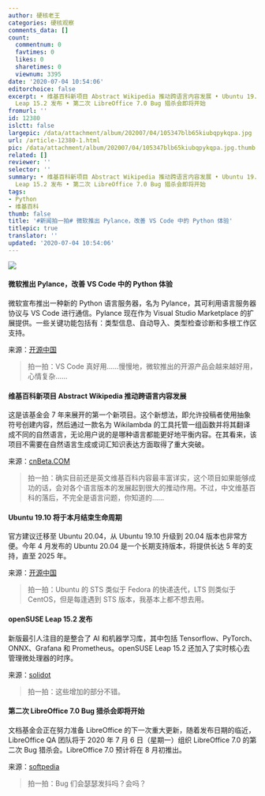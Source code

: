 ```yaml
---
author: 硬核老王
categories: 硬核观察
comments_data: []
count:
  commentnum: 0
  favtimes: 0
  likes: 0
  sharetimes: 0
  viewnum: 3395
date: '2020-07-04 10:54:06'
editorchoice: false
excerpt: • 维基百科新项目 Abstract Wikipedia 推动跨语言内容发展 • Ubuntu 19.10 将于本月结束生命周期 • openSUSE
  Leap 15.2 发布 • 第二次 LibreOffice 7.0 Bug 猎杀会即将开始
fromurl: ''
id: 12380
islctt: false
largepic: /data/attachment/album/202007/04/105347blb65kiubqpykqpa.jpg
url: /article-12380-1.html
pic: /data/attachment/album/202007/04/105347blb65kiubqpykqpa.jpg.thumb.jpg
related: []
reviewer: ''
selector: ''
summary: • 维基百科新项目 Abstract Wikipedia 推动跨语言内容发展 • Ubuntu 19.10 将于本月结束生命周期 • openSUSE
  Leap 15.2 发布 • 第二次 LibreOffice 7.0 Bug 猎杀会即将开始
tags:
- Python
- 维基百科
thumb: false
title: '#新闻拍一拍# 微软推出 Pylance，改善 VS Code 中的 Python 体验'
titlepic: true
translator: ''
updated: '2020-07-04 10:54:06'
---
```


![](/data/attachment/album/202007/04/105347blb65kiubqpykqpa.jpg)


#### 微软推出 Pylance，改善 VS Code 中的 Python 体验


微软宣布推出一种新的 Python 语言服务器，名为 Pylance，其可利用语言服务器协议与 VS Code 进行通信。Pylance 现在作为 Visual Studio Marketplace 的扩展提供。一些关键功能包括有：类型信息、自动导入、类型检查诊断和多根工作区支持。


来源：[开源中国](https://www.oschina.net/news/116917/microsofts-pylance-vs-code-python)



> 
> 拍一拍：VS Code 真好用……慢慢地，微软推出的开源产品会越来越好用，心情复杂……
> 
> 
> 


#### 维基百科新项目 Abstract Wikipedia 推动跨语言内容发展


这是该基金会 7 年来展开的第一个新项目。这个新想法，即允许投稿者使用抽象符号创建内容，然后通过一款名为 Wikilambda 的工具托管一组函数并将其翻译成不同的自然语言，无论用户说的是哪种语言都能更好地平衡内容。在其看来，该项目不需要在自然语言生成或词汇知识表达方面取得了重大突破。


来源：[cnBeta.COM](https://www.cnbeta.com/articles/tech/998581.htm)



> 
> 拍一拍：确实目前还是英文维基百科内容最丰富详实，这个项目如果能够成功的话，会对各个语言版本的发展起到很大的推动作用。不过，中文维基百科的落后，不完全是语言问题，你知道的……
> 
> 
> 


#### Ubuntu 19.10 将于本月结束生命周期


官方建议迁移至 Ubuntu 20.04，从 Ubuntu 19.10 升级到 20.04 版本也非常方便。今年 4 月发布的 Ubuntu 20.04 是一个长期支持版本，将提供长达 5 年的支持，直至 2025 年。


来源：[开源中国](https://www.oschina.net/news/116915/ubuntu-19-10-will-soon-eol)



> 
> 拍一拍：Ubuntu 的 STS 类似于 Fedora 的快递迭代，LTS 则类似于 CentOS，但是每逢遇到 STS 版本，我基本上都不想去用。
> 
> 
> 


#### openSUSE Leap 15.2 发布


新版最引人注目的是整合了 AI 和机器学习库，其中包括 Tensorflow、PyTorch、ONNX、Grafana 和 Prometheus。openSUSE Leap 15.2 还加入了实时核心去管理微处理器的时序。


来源：[solidot](https://www.solidot.org/story?sid=64842)



> 
> 拍一拍：这些增加的部分不错。
> 
> 
> 


#### 第二次 LibreOffice 7.0 Bug 猎杀会即将开始


文档基金会正在努力准备 LibreOffice 的下一次重大更新，随着发布日期的临近，LibreOffice QA 团队将于 2020 年 7 月 6 日（星期一）组织 LibreOffice 7.0 的第二次 Bug 猎杀会。LibreOffice 7.0 预计将在 8 月初推出。


来源：[softpedia](https://news.softpedia.com/news/new-libreoffice-7-0-bug-hunting-ready-to-begin-530449.shtml)



> 
> 拍一拍：Bug 们会瑟瑟发抖吗？会吗？
> 
> 
>